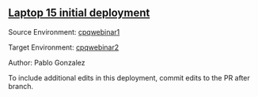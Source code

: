 ## [Laptop 15 initial deployment](https://app.salto.io/orgs/84e41f56-7290-4005-85ea-2b1daf513340/envs/2be1562b-6107-49b8-861a-26da36612f5d/deployments/cca2e199-e6bd-45d7-a837-58b2cffff7b8)

Source Environment: [cpqwebinar1](https://app.salto.io/orgs/84e41f56-7290-4005-85ea-2b1daf513340/envs/00d79fe3-0e3d-4717-88fc-976b9ac84846) 

Target Environment: [cpqwebinar2](https://app.salto.io/orgs/84e41f56-7290-4005-85ea-2b1daf513340/envs/2be1562b-6107-49b8-861a-26da36612f5d) 

Author: Pablo Gonzalez

To include additional edits in this deployment, commit edits to the PR after branch.